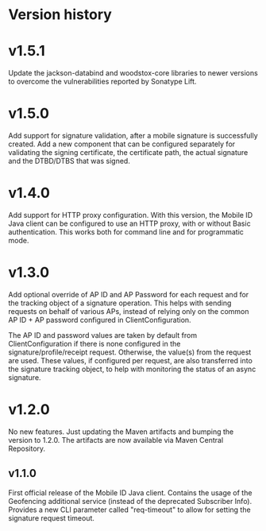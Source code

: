 # Version history

# v1.5.1
Update the jackson-databind and woodstox-core libraries to newer versions to overcome the vulnerabilities reported by Sonatype Lift.

# v1.5.0
Add support for signature validation, after a mobile signature is successfully created. Add a new component that can be configured separately 
for validating the signing certificate, the certificate path, the actual signature and the DTBD/DTBS that was signed.

# v1.4.0
Add support for HTTP proxy configuration. With this version, the Mobile ID Java client can be configured to use an HTTP proxy, with or 
without Basic authentication. This works both for command line and for programmatic mode. 

# v1.3.0
Add optional override of AP ID and AP Password for each request and for the tracking object of a signature operation. 
This helps with sending requests on behalf of various APs, instead of relying only on the common AP ID + AP password 
configured in ClientConfiguration.

The AP ID and password values are taken by default from ClientConfiguration if there is none configured in the 
signature/profile/receipt request. Otherwise, the value(s) from the request are used. These values, if configured per
request, are also transferred into the signature tracking object, to help with monitoring the status of an async
signature.

# v1.2.0
No new features. Just updating the Maven artifacts and bumping the version to 1.2.0. 
The artifacts are now available via Maven Central Repository.

## v1.1.0
First official release of the Mobile ID Java client.
Contains the usage of the Geofencing additional service (instead of the deprecated Subscriber Info).
Provides a new CLI parameter called "req-timeout" to allow for setting the signature request timeout.
